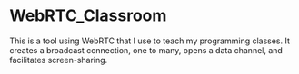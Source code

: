 # WebRTC_Classroom
This is a tool using WebRTC that I use to teach my programming classes. It creates a broadcast connection, one to many, opens a data channel, and facilitates screen-sharing.
